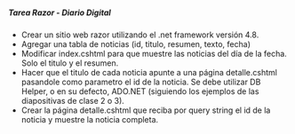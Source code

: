 ##### Tarea Razor - Diario Digital

* Crear un sitio web razor utilizando el .net framework versión 4.8.
* Agregar una tabla de noticias (id, titulo, resumen, texto, fecha)
* Modificar index.cshtml para que muestre las noticias del día de la fecha. Solo el titulo y el resumen.
* Hacer que el titulo de cada noticia apunte a una página detalle.cshtml pasandole como parametro el id de la noticia. Se debe utilizar DB Helper, o en su defecto, ADO.NET (siguiendo los ejemplos de las diapositivas de clase 2 o 3).
* Crear la página detalle.cshtml que reciba por query string el id de la noticia y muestre la noticia completa.
